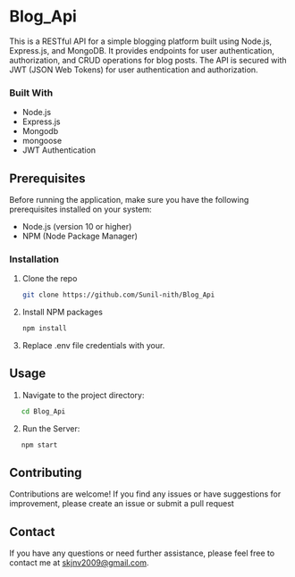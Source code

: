 # Blog_Api

This is a RESTful API for a simple blogging platform built using Node.js, Express.js, and MongoDB. 
It provides endpoints for user authentication, authorization, 
and CRUD operations for blog posts. 
The API is secured with JWT (JSON Web Tokens) for user authentication and authorization.

### Built With

* Node.js
* Express.js
* Mongodb
* mongoose
* JWT Authentication



## Prerequisites
Before running the application, make sure you have the following prerequisites installed on your system:

* Node.js (version 10 or higher)
* NPM (Node Package Manager)



### Installation

1. Clone the repo
   ```sh
   git clone https://github.com/Sunil-nith/Blog_Api
   ```
2. Install NPM packages
   ```sh
   npm install
   ```
3. Replace .env file credentials with your.
   

## Usage


1. Navigate to the project directory:
```sh
   cd Blog_Api
   ```

2. Run the Server:
```sh
   npm start
   ```


## Contributing
Contributions are welcome! If you find any issues or have suggestions for improvement, please create an issue or submit a pull request

## Contact

If you have any questions or need further assistance, please feel free to contact me at skjnv2009@gmail.com.

